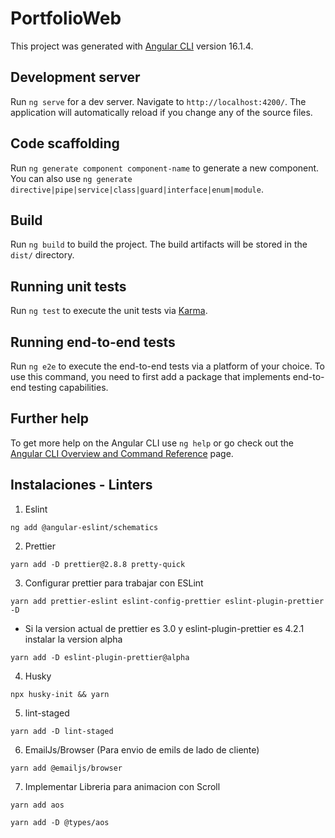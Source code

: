 # PortfolioWeb

This project was generated with [Angular CLI](https://github.com/angular/angular-cli) version 16.1.4.

## Development server

Run `ng serve` for a dev server. Navigate to `http://localhost:4200/`. The application will automatically reload if you change any of the source files.

## Code scaffolding

Run `ng generate component component-name` to generate a new component. You can also use `ng generate directive|pipe|service|class|guard|interface|enum|module`.

## Build

Run `ng build` to build the project. The build artifacts will be stored in the `dist/` directory.

## Running unit tests

Run `ng test` to execute the unit tests via [Karma](https://karma-runner.github.io).

## Running end-to-end tests

Run `ng e2e` to execute the end-to-end tests via a platform of your choice. To use this command, you need to first add a package that implements end-to-end testing capabilities.

## Further help

To get more help on the Angular CLI use `ng help` or go check out the [Angular CLI Overview and Command Reference](https://angular.io/cli) page.

## Instalaciones - Linters

1. Eslint

```
ng add @angular-eslint/schematics
```

2. Prettier

```
yarn add -D prettier@2.8.8 pretty-quick
```

3. Configurar prettier para trabajar con ESLint

```
yarn add prettier-eslint eslint-config-prettier eslint-plugin-prettier -D
```

-   Si la version actual de prettier es 3.0 y eslint-plugin-prettier es 4.2.1 instalar la version alpha

```
yarn add -D eslint-plugin-prettier@alpha
```

4. Husky

```
npx husky-init && yarn
```

5. lint-staged

```
yarn add -D lint-staged
```

6. EmailJs/Browser (Para envio de emils de lado de cliente)
~~~
yarn add @emailjs/browser
~~~

7. Implementar Libreria para animacion con Scroll
~~~
yarn add aos
~~~
~~~
yarn add -D @types/aos
~~~

